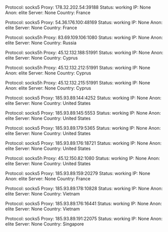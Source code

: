 Protocol: socks5
Proxy: 178.32.202.54:39188
Status: working
IP: None
Anon: elite
Server: None
Country: France

Protocol: socks5
Proxy: 54.36.176.100:48169
Status: working
IP: None
Anon: elite
Server: None
Country: France

Protocol: socks5h
Proxy: 83.69.109.106:1080
Status: working
IP: None
Anon: elite
Server: None
Country: Russia

Protocol: socks5h
Proxy: 45.12.132.188:51991
Status: working
IP: None
Anon: elite
Server: None
Country: Cyprus

Protocol: socks5h
Proxy: 45.12.132.212:51991
Status: working
IP: None
Anon: elite
Server: None
Country: Cyprus

Protocol: socks5h
Proxy: 45.12.132.215:51991
Status: working
IP: None
Anon: elite
Server: None
Country: Cyprus

Protocol: socks5
Proxy: 185.93.89.144:4252
Status: working
IP: None
Anon: elite
Server: None
Country: United States

Protocol: socks5
Proxy: 185.93.89.145:5553
Status: working
IP: None
Anon: elite
Server: None
Country: United States

Protocol: socks5
Proxy: 185.93.89.179:5365
Status: working
IP: None
Anon: elite
Server: None
Country: United States

Protocol: socks5
Proxy: 185.93.89.176:18721
Status: working
IP: None
Anon: elite
Server: None
Country: United States

Protocol: socks5h
Proxy: 45.12.150.82:1080
Status: working
IP: None
Anon: elite
Server: None
Country: United States

Protocol: socks5
Proxy: 185.93.89.159:20279
Status: working
IP: None
Anon: elite
Server: None
Country: France

Protocol: socks5
Proxy: 185.93.89.178:10828
Status: working
IP: None
Anon: elite
Server: None
Country: Vietnam

Protocol: socks5
Proxy: 185.93.89.176:16441
Status: working
IP: None
Anon: elite
Server: None
Country: Vietnam

Protocol: socks5
Proxy: 185.93.89.191:22075
Status: working
IP: None
Anon: elite
Server: None
Country: Singapore

